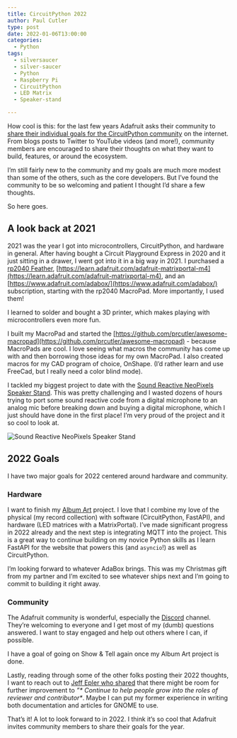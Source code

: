 ```yaml
---
title: CircuitPython 2022
author: Paul Cutler 
type: post 
date: 2022-01-06T13:00:00
categories:
  - Python
tags:
  - silversaucer
  - silver-saucer
  - Python
  - Raspberry Pi
  - CircuitPython
  - LED Matrix
  - Speaker-stand

---
```


How cool is this:  for the last few years Adafruit asks their community to [share their individual goals for the CircuitPython community](https://blog.adafruit.com/2022/01/01/circuitpython-in-2022-circuitpython2022-circuitpython/) on the internet.  From blogs posts to Twitter to YouTube videos (and more!), community members are encouraged to share their thoughts on what they want to build, features, or around the ecosystem.

I’m still fairly new to the community and my goals are much more modest than some of the others, such as the core developers.  But I’ve found the community to be so welcoming and patient I thought I’d share a few thoughts.

So here goes.

## A look back at 2021

2021 was the year I got into microcontrollers, CircuitPython, and hardware in general.  After having bought a Circuit Playground Express in 2020 and it just sitting in a drawer, I went got into it in a big way in 2021.  I purchased a [rp2040 Feather](https://learn.adafruit.com/adafruit-feather-rp2040-pico), [https://learn.adafruit.com/adafruit-matrixportal-m4](https://learn.adafruit.com/adafruit-matrixportal-m4), and an [https://www.adafruit.com/adabox/](https://www.adafruit.com/adabox/) subscription, starting with the rp2040 MacroPad.  More importantly, I used them!  

I learned to solder and bought a 3D printer, which makes playing with microcontrollers even more fun.

I built my MacroPad and started the [https://github.com/prcutler/awesome-macropad](https://github.com/prcutler/awesome-macropad) - because MacroPads are cool.  I love seeing what macros the community has come up with and then borrowing those ideas for my own MacroPad. I also created macros for my CAD program of choice, OnShape. (I’d rather learn and use FreeCad, but I really need a color blind mode).

I tackled my biggest project to date with the [Sound Reactive NeoPixels Speaker Stand](https://paulcutler.org/project/speakerstand-lights/).  This was pretty challenging and I wasted dozens of hours trying to port some sound reactive code from a digital microphone to an analog mic before breaking down and buying a digital microphone, which I just should have done in the first place!  I’m very proud of the project and it so cool to look at.

![Sound Reactive NeoPixels Speaker Stand](speakerstand-featherwing.gif)

## 2022 Goals

I have two major goals for 2022 centered around hardware and community.

### Hardware

I want to finish my [Album Art](https://github.com/prcutler/silversaucer) project.  I love that I combine my love of the physical (my record collection) with software (CircuitPython, FastAPI), and hardware (LED matrices with a MatrixPortal).  I’ve made significant progress in 2022 already and the next step is integrating MQTT into the project.  This is a great way to continue building on my novice Python skills as I learn FastAPI for the website that powers this (and `asyncio`!) as well as CircuitPython.

I’m looking forward to whatever AdaBox brings.  This was my Christmas gift from my partner and I’m excited to see whatever ships next and I’m going to commit to building it right away.

### Community

The Adafruit community is wonderful, especially the [Discord](https://discord.gg/adafruit) channel.  They’re welcoming to everyone and I get most of my (dumb) questions answered.  I want to stay engaged and help out others where I can, if possible.

I have a goal of going on Show & Tell again once my Album Art project is done.

Lastly, reading through some of the other folks posting their 2022 thoughts, I want to reach out to [Jeff Epler who shared](https://emergent.unpythonic.net/01641354260) that there might be room for further improvement to _”* Continue to help people grow into the roles of reviewer and contributor*_.  Maybe I can put my former experience in writing both documentation and articles for GNOME to use.

That’s it!  A lot to look forward to in 2022.  I think it’s so cool that Adafruit invites community members to share their goals for the year.  




